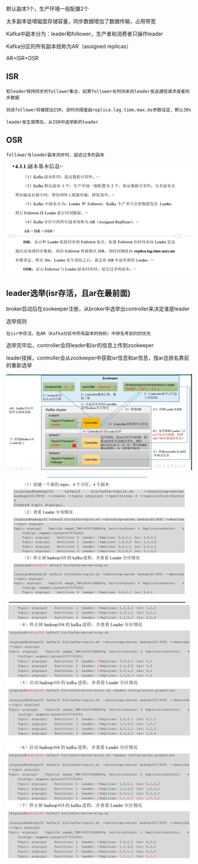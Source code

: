 默认副本1个，生产环境一般配置2个

太多副本徒增磁盘存储容量，同步数据增加了数据传输，占用带宽

Kafka中副本分为：leader和follower，生产者和消费者只操作leader

Kafka分区的所有副本统称为AR（assigned replicas）

AR=ISR+OSR


ISR
---

    和leader保持同步的follower集合，如果follower长时间未向leader发送通信请求或者同步数据

    则该follower将被提出ISR，该时间阈值由replica.lag.time.max.ms参数设定，默认30s

    leader发生故障后，从ISR中选举新的leader

OSR
---

    follower与leader副本同步时，延迟过多的副本

![img_43.png](img_43.png)


leader选举(isr存活，且ar在最前面)
---

broker启动后在zookeeper注册，从broker中选举出controller来决定谁是leader

选举规则 

    在isr中存活，在AR（Kafka分区中所有副本的统称）中排名考前的的优先

选举完毕后，controller会将leader和isr的信息上传到zookeeper

leader挂掉，controller会从zookeeper中获取isr信息和ar信息，按ar总排名靠前的重新选举

![img_44.png](img_44.png)

![img_46.png](img_46.png)

![img_47.png](img_47.png)

![img_48.png](img_48.png)